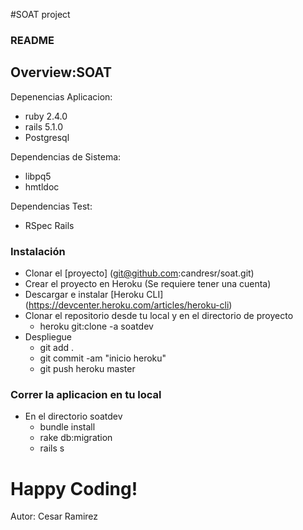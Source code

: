 #SOAT project
### README
## Overview:SOAT 
Depenencias Aplicacion:
- ruby 2.4.0
- rails 5.1.0
- Postgresql

Dependencias de Sistema:
- libpq5
- hmtldoc

Dependencias Test:
- RSpec Rails

### Instalación
- Clonar el [proyecto] (git@github.com:candresr/soat.git)
- Crear el proyecto en Heroku (Se requiere tener una cuenta)
- Descargar e instalar [Heroku CLI] (https://devcenter.heroku.com/articles/heroku-cli)
- Clonar el repositorio desde tu local y en el directorio de proyecto 
    * heroku git:clone -a soatdev
- Despliegue 
    * git add .
    * git commit -am "inicio heroku"
    * git push heroku master

### Correr la aplicacion en tu local
- En el directorio soatdev
    * bundle install
    * rake db:migration
    * rails s

# Happy Coding! 
Autor:
Cesar Ramirez